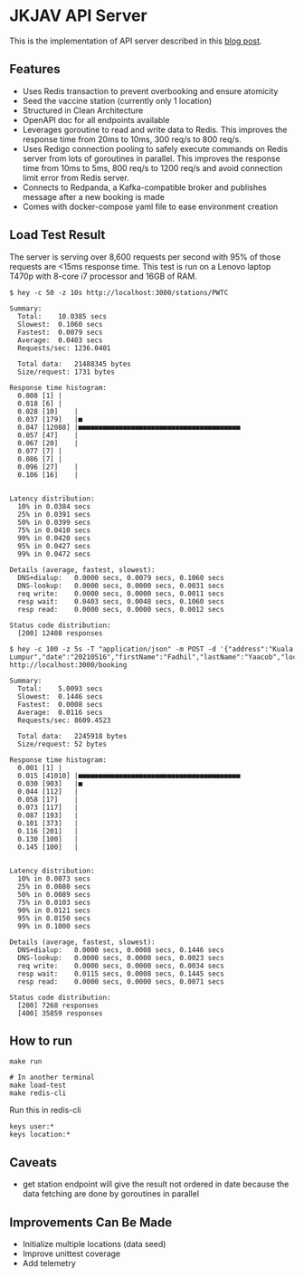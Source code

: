 # JKJAV API Server

This is the implementation of API server described in this [blog post](https://fadhil-blog.dev/blog/how-i-would-built-malaysia-az-site/).

## Features

- Uses Redis transaction to prevent overbooking and ensure atomicity
- Seed the vaccine station (currently only 1 location)
- Structured in Clean Architecture
- OpenAPI doc for all endpoints available
- Leverages goroutine to read and write data to Redis. This improves the response time from 20ms to 10ms, 300 req/s to 800 req/s.
- Uses Redigo connection pooling to safely execute commands on Redis server from lots of goroutines in parallel. This improves the response time from 10ms to 5ms, 800 req/s to 1200 req/s and avoid connection limit error from Redis server.
- Connects to Redpanda, a Kafka-compatible broker and publishes message after a new booking is made
- Comes with docker-compose yaml file to ease environment creation

## Load Test Result

The server is serving over 8,600 requests per second with 95% of those requests are <15ms response time. This test is run on a Lenovo laptop T470p with 8-core i7 processor and 16GB of RAM.

```shell
$ hey -c 50 -z 10s http://localhost:3000/stations/PWTC

Summary:
  Total:	10.0385 secs
  Slowest:	0.1060 secs
  Fastest:	0.0079 secs
  Average:	0.0403 secs
  Requests/sec:	1236.0401
  
  Total data:	21488345 bytes
  Size/request:	1731 bytes

Response time histogram:
  0.008 [1]	|
  0.018 [6]	|
  0.028 [10]	|
  0.037 [179]	|■
  0.047 [12088]	|■■■■■■■■■■■■■■■■■■■■■■■■■■■■■■■■■■■■■■■■
  0.057 [47]	|
  0.067 [20]	|
  0.077 [7]	|
  0.086 [7]	|
  0.096 [27]	|
  0.106 [16]	|


Latency distribution:
  10% in 0.0384 secs
  25% in 0.0391 secs
  50% in 0.0399 secs
  75% in 0.0410 secs
  90% in 0.0420 secs
  95% in 0.0427 secs
  99% in 0.0472 secs

Details (average, fastest, slowest):
  DNS+dialup:	0.0000 secs, 0.0079 secs, 0.1060 secs
  DNS-lookup:	0.0000 secs, 0.0000 secs, 0.0031 secs
  req write:	0.0000 secs, 0.0000 secs, 0.0011 secs
  resp wait:	0.0403 secs, 0.0048 secs, 0.1060 secs
  resp read:	0.0000 secs, 0.0000 secs, 0.0012 secs

Status code distribution:
  [200]	12408 responses
```


```shell
$ hey -c 100 -z 5s -T "application/json" -m POST -d '{"address":"Kuala Lumpur","date":"20210516","firstName":"Fadhil","lastName":"Yaacob","location":"PWTC","mysejahteraId":"900127015527","phoneNumber":"0123456789"}' http://localhost:3000/booking

Summary:
  Total:	5.0093 secs
  Slowest:	0.1446 secs
  Fastest:	0.0008 secs
  Average:	0.0116 secs
  Requests/sec:	8609.4523
  
  Total data:	2245918 bytes
  Size/request:	52 bytes

Response time histogram:
  0.001 [1]	|
  0.015 [41010]	|■■■■■■■■■■■■■■■■■■■■■■■■■■■■■■■■■■■■■■■■
  0.030 [903]	|■
  0.044 [112]	|
  0.058 [17]	|
  0.073 [117]	|
  0.087 [193]	|
  0.101 [373]	|
  0.116 [201]	|
  0.130 [100]	|
  0.145 [100]	|


Latency distribution:
  10% in 0.0073 secs
  25% in 0.0080 secs
  50% in 0.0089 secs
  75% in 0.0103 secs
  90% in 0.0121 secs
  95% in 0.0150 secs
  99% in 0.1000 secs

Details (average, fastest, slowest):
  DNS+dialup:	0.0000 secs, 0.0008 secs, 0.1446 secs
  DNS-lookup:	0.0000 secs, 0.0000 secs, 0.0023 secs
  req write:	0.0000 secs, 0.0000 secs, 0.0034 secs
  resp wait:	0.0115 secs, 0.0008 secs, 0.1445 secs
  resp read:	0.0000 secs, 0.0000 secs, 0.0071 secs

Status code distribution:
  [200]	7268 responses
  [400]	35859 responses

```

## How to run

```shell
make run

# In another terminal
make load-test
make redis-cli
```

Run this in redis-cli
```
keys user:*
keys location:*
```

## Caveats
- get station endpoint will give the result not ordered in date because the data fetching are done by goroutines in parallel

## Improvements Can Be Made

- Initialize multiple locations (data seed)
- Improve unittest coverage
- Add telemetry
